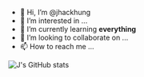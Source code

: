 - 👋 Hi, I’m @jhackhung
- 👀 I’m interested in ...
- 🌱 I’m currently learning **everything**
- 💞️ I’m looking to collaborate on ...
- 📫 How to reach me ...

![J's GitHub stats](https://github-readme-stats.vercel.app/api?username=jhackhung&show=reviews,discussions_started,discussions_answered,prs_merged,prs_merged_percentage&show_icons=true&theme=tokyonight)



<!---
jhackhung/jhackhung is a ✨ special ✨ repository because its `README.md` (this file) appears on your GitHub profile.
You can click the Preview link to take a look at your changes.
--->
